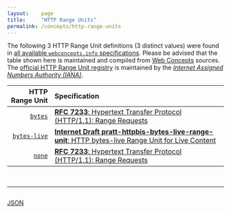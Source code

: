 ```yaml
---
layout:    page
title:     "HTTP Range Units"
permalink: /concepts/http-range-units
---
```




The following 3 HTTP Range Unit definitions (3 distinct values) were found in [all available `webconcepts.info` specifications](/specs). Please be advised that the table shown here is maintained and compiled from [Web Concepts](/) sources. The [official HTTP Range Unit registry](http://www.iana.org/assignments/http-parameters/http-parameters.xhtml#range-units) is maintained by the [*Internet Assigned Numbers Authority (IANA)*](http://www.iana.org/).

HTTP Range Unit | Specification
-------: | :-------
[`bytes`](/concepts/http-range-unit/bytes) | [**RFC 7233**: Hypertext Transfer Protocol (HTTP/1.1): Range Requests](/specs/IETF/RFC/7233 "The Hypertext Transfer Protocol (HTTP) is an application-level protocol for distributed, collaborative, hypertext information systems. This document defines range requests and the rules for constructing and combining responses to those requests.")
[`bytes-live`](/concepts/http-range-unit/bytes-live) | [**Internet Draft pratt-httpbis-bytes-live-range-unit**: HTTP bytes-live Range Unit for Live Content](/specs/IETF/I-D/pratt-httpbis-bytes-live-range-unit "To accommodate byte range requests for content that has data appended over time, this document defines a new HTTP range unit named &#34;bytes-live&#34;. The &#34;bytes-live&#34; range unit provides the ability for a client to specify a byte range in a GET or HEAD request which starts at an arbitrary byte offset within the representation and ends at an indeterminate offset, represented by &#34;*&#34;.")
[`none`](/concepts/http-range-unit/none) | [**RFC 7233**: Hypertext Transfer Protocol (HTTP/1.1): Range Requests](/specs/IETF/RFC/7233 "The Hypertext Transfer Protocol (HTTP) is an application-level protocol for distributed, collaborative, hypertext information systems. This document defines range requests and the rules for constructing and combining responses to those requests.")

<br/>
<hr/>

<p style="float : left"><a href="http-range-units.json" title="JSON representing all values for this Web Concept">JSON</a></p>
